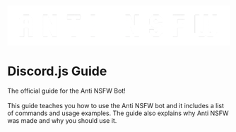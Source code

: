 <div align="center">
	<img src="guide/images/branding/banner-blurple-small.png" title="Anti NSFW Guide" alt="Anti NSFW Guide" />
</div>

# Discord.js Guide

The official guide for the Anti NSFW Bot! <br/>
<br/>
This guide teaches you how to use the Anti NSFW bot and it includes a list of commands and usage examples.
The guide also explains why Anti NSFW was made and why you should use it.
